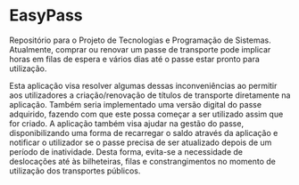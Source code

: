 # EasyPass
Repositório para o Projeto de Tecnologias e Programação de Sistemas.
Atualmente, comprar ou renovar um passe de transporte pode implicar horas em filas de espera e vários dias até o passe estar pronto para utilização.

Esta aplicação visa resolver algumas dessas inconveniências ao permitir aos utilizadores a criação/renovação de títulos de transporte diretamente na aplicação. Também seria implementado uma versão digital do passe adquirido, fazendo com que este possa começar a ser utilizado assim que for criado.  A aplicação também visa ajudar na gestão do passe, disponibilizando uma forma de recarregar o saldo através da aplicação e notificar o utilizador se o passe precisa de ser atualizado depois de um período de inatividade. Desta forma, evita-se a necessidade de deslocações até às bilheteiras, filas e constrangimentos no momento de utilização dos transportes públicos.



